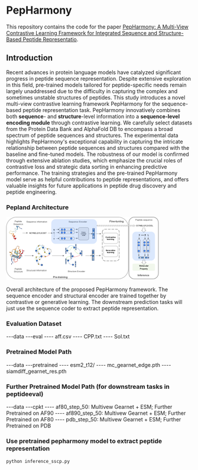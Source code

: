 # PepHarmony

This repository contains the code for the paper [PepHarmony: A Multi-View Contrastive Learning Framework for Integrated Sequence and Structure-Based Peptide Representatio](https://arxiv.org/abs/2401.11360). 

## Introduction

Recent advances in protein language models have catalyzed significant progress in peptide sequence representation. Despite extensive exploration in this field, pre-trained models tailored for peptide-specific needs remain largely unaddressed due to the difficulty in capturing the complex and sometimes unstable structures of peptides. This study introduces a novel multi-view contrastive learning framework PepHarmony for the sequence-based peptide representation task. PepHarmony innovatively combines both **sequence**- and **structure**-level information into a **sequence-level encoding module** through contrastive learning. We carefully select datasets from the Protein Data Bank and AlphaFold DB to encompass a broad spectrum of peptide sequences and structures. The experimental data highlights PepHarmony's exceptional capability in capturing the intricate relationship between peptide sequences and structures compared with the baseline and fine-tuned models. The robustness of our model is confirmed through extensive ablation studies, which emphasize the crucial roles of contrastive loss and strategic data sorting in enhancing predictive performance. The training strategies and the pre-trained PepHarmony model serve as helpful contributions to peptide representations, and offers valuable insights for future applications in peptide drug discovery and peptide engineering. 

### Pepland Architecture

![pepharmony](./doc/main.png)

Overall architecture of the proposed PepHarmony framework. The sequence encoder and structural encoder are trained together by contrastive or generative learning. The downstream prediction tasks will just use the sequence coder to extract peptide representation.

### Evaluation Dataset

---data
  ---eval
    ---- aff.csv
    ---- CPP.txt
    ---- Sol.txt

### Pretrained Model Path
---data
  ---pretrained
    ---- esm2_t12/
    ---- mc_gearnet_edge.pth
    ---- siamdiff_gearnet_res.pth

### Further Pretrained Model Path (for downstream tasks in peptideeval)
---data
    ---cpkt
        ---- af80_step_50: Multivew Gearnet + ESM; Further Pretrained on AF90
        ---- af890_step_50: Multivew Gearnet + ESM; Further Pretrained on AF80
        ---- pdb_step_50: Multivew Gearnet + ESM; Further Pretrained on PDB



### Use pretrained pepharmony model to extract peptide representation

```bash
python inference_sscp.py
```